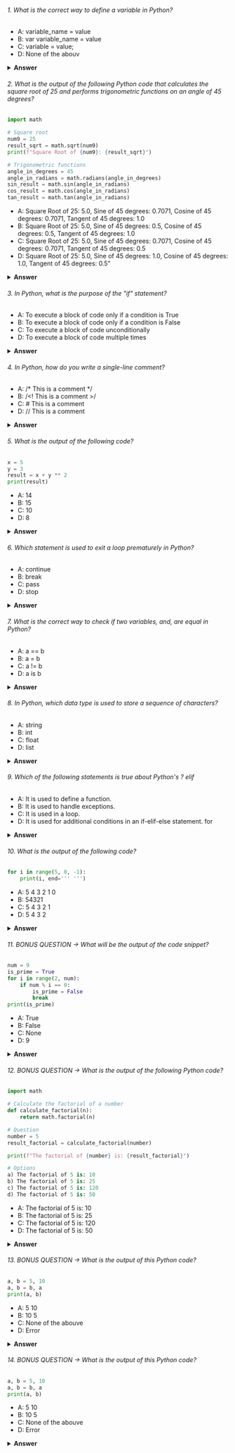 ###### 1. What is the correct way to define a variable in Python?

- A: variable_name = value
- B: var variable_name = value
- C: variable = value;
- D: None of the abouv

<details><summary><b>Answer</b></summary> 
<p>

#### Correct Answer ->  A: variable_name = value

</p>
</details>

###### 2. What is the output of the following Python code that calculates the square root of 25 and performs trigonometric functions on an angle of 45 degrees?

```python
import math

# Square root
num9 = 25
result_sqrt = math.sqrt(num9)
print(f"Square Root of {num9}: {result_sqrt}")

# Trigonometric functions
angle_in_degrees = 45
angle_in_radians = math.radians(angle_in_degrees)
sin_result = math.sin(angle_in_radians)
cos_result = math.cos(angle_in_radians)
tan_result = math.tan(angle_in_radians)

```

- A: Square Root of 25: 5.0, Sine of 45 degrees: 0.7071, Cosine of 45 degrees: 0.7071, Tangent of 45 degrees: 1.0
- B: Square Root of 25: 5.0, Sine of 45 degrees: 0.5, Cosine of 45 degrees: 0.5, Tangent of 45 degrees: 1.0
- C: Square Root of 25: 5.0, Sine of 45 degrees: 0.7071, Cosine of 45 degrees: 0.7071, Tangent of 45 degrees: 0.5
- D: Square Root of 25: 5.0, Sine of 45 degrees: 1.0, Cosine of 45 degrees: 1.0, Tangent of 45 degrees: 0.5"

<details><summary><b>Answer</b></summary>
<p>

#### Correct Answer -> a) Square Root of 25: 5.0, Sine of 45 degrees: 0.7071, Cosine of 45 degrees: 0.7071, Tangent of 45 degrees: 1.0

</p>
</details>

###### 3. In Python, what is the purpose of the "if" statement?

- A: To execute a block of code only if a condition is True
- B: To execute a block of code only if a condition is False
- C: To execute a block of code unconditionally
- D: To execute a block of code multiple times

<details><summary><b>Answer</b></summary>
<p>

#### Correct Answer -> A) To execute a block of code only if a condition is True

</p>
</details>

###### 4. In Python, how do you write a single-line comment?

- A: /* This is a comment */
- B: /<! This is a comment >/
- C: # This is a comment
- D: // This is a comment

<details><summary><b>Answer</b></summary>
<p>

#### Correct Answer -> C: # This is a comment

</p>
</details>

###### 5. What is the output of the following code?

```python
x = 5
y = 3
result = x + y ** 2
print(result)

```

- A: 14
- B: 15
- C: 10
- D: 8

<details><summary><b>Answer</b></summary>
<p>

#### Correct Answer -> A: 14

</p>
</details>

###### 6. Which statement is used to exit a loop prematurely in Python?

- A: continue 
- B: break
- C: pass
- D: stop

<details><summary><b>Answer</b></summary>
<p>

#### Correct Answer -> B: break

</p>
</details>

###### 7. What is the correct way to check if two variables,  and, are equal in Python?

- A: a == b
- B: a = b
- C: a != b
- D: a is b

<details><summary><b>Answer</b></summary>
<p>

#### Correct Answer -> A: a == b

</p>
</details>

###### 8. In Python, which data type is used to store a sequence of characters?

- A: string
- B: int
- C: float
- D: list

<details><summary><b>Answer</b></summary>
<p>

#### Correct Answer -> A: str

</p>
</details>

###### 9. Which of the following statements is true about Python's ? elif

- A: It is used to define a function.
- B: It is used to handle exceptions.
- C: It is used in a  loop.
- D: It is used for additional conditions in an if-elif-else statement. for

<details><summary><b>Answer</b></summary>
<p>

#### Correct Answer -> D: It is used for additional conditions in an if-elif-else statement. for

</p>
</details>

###### 10. What is the output of the following code?

```python
for i in range(5, 0, -1):
    print(i, end=''' ''')
```

- A: 5   4   3   2   1  0
- B: 54321
- C: 5 4 3 2 1 
- D: 5 4 3 2

<details><summary><b>Answer</b></summary>
<p>

#### Correct Answer -> C: 5 4 3 2 1
</p>
</details>


###### 11. BONUS QUESTION -> What will be the output of the code snippet?

```python
num = 9
is_prime = True
for i in range(2, num):
    if num % i == 0:
        is_prime = False
        break
print(is_prime)

```

- A: True
- B: False
- C: None
- D: 9

<details><summary><b>Answer</b></summary>
<p>

#### Correct Answer -> B: False
</p>
</details>


###### 12. BONUS QUESTION -> What is the output of the following Python code?

```python
import math

# Calculate the factorial of a number
def calculate_factorial(n):
    return math.factorial(n)

# Question
number = 5
result_factorial = calculate_factorial(number)

print(f"The factorial of {number} is: {result_factorial}")

# Options
a) The factorial of 5 is: 10
b) The factorial of 5 is: 25
c) The factorial of 5 is: 120
d) The factorial of 5 is: 50

```

- A: The factorial of 5 is: 10
- B: The factorial of 5 is: 25
- C: The factorial of 5 is: 120
- D: The factorial of 5 is: 50

<details><summary><b>Answer</b></summary>
<p>

#### Correct Answer -> C: 120

</p>
</details>

###### 13. BONUS QUESTION -> What is the output of this Python code?

```python
a, b = 5, 10
a, b = b, a
print(a, b)
```

- A: 5 10
- B: 10 5
- C: None of the abouve
- D: Error

<details><summary><b>Answer</b></summary>
<p>

#### Correct Answer -> B: 10  5
</p>
</details>

###### 14. BONUS QUESTION -> What is the output of this Python code?

```python
a, b = 5, 10
a, b = b, a
print(a, b)
```

- A: 5 10
- B: 10 5
- C: None of the abouve
- D: Error

<details><summary><b>Answer</b></summary>
<p>

#### Correct Answer ->B: 10 5
</p>
</details>
